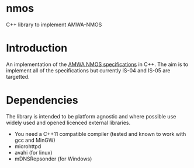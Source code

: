 # nmos
C++ library to implement AMWA-NMOS

# Introduction

An implementation of the [AMWA NMOS specifications](https://github.com/AMWA-TV/nmos/wiki) in C++. 
The aim is to implement all of the specifications but currently IS-04 and IS-05 are targetted.

# Dependencies
The library is intended to be platform agnostic and where possible use widely used and opened licenced external libraries.
- You need a C++11 compatible compiler (tested and known to work with gcc and MinGW)
- microhttpd
- avahi (for linux)
- mDNSRepsonder (for Windows)

